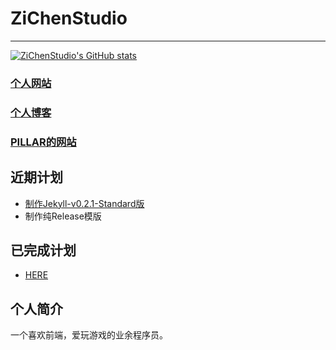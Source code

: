 # ZiChenStudio

---

[![ZiChenStudio's GitHub stats](https://github-readme-stats.vercel.app/api?username=ZiChenStudio&count_private=true&show_icons=true&bg_color=39c5bb&locale=cn)](https://github.com/ZiChenStudio/ZiChenStudio/blob/main/README.md)
### [个人网站](https://zichenstudio.netlify.app/)
### [个人博客](https://zichenstudio.netlify.app/blog/)
### [PILLAR的网站](https://pillarzcs.netlify.app)
## 近期计划
- [制作Jekyll-v0.2.1-Standard版](https://github.com/ZiChenStudio/Efficiency_jekyll_theme)
- 制作纯Release模版
## 已完成计划
- [HERE](./over.md)
## 个人简介
一个喜欢前端，爱玩游戏的业余程序员。
